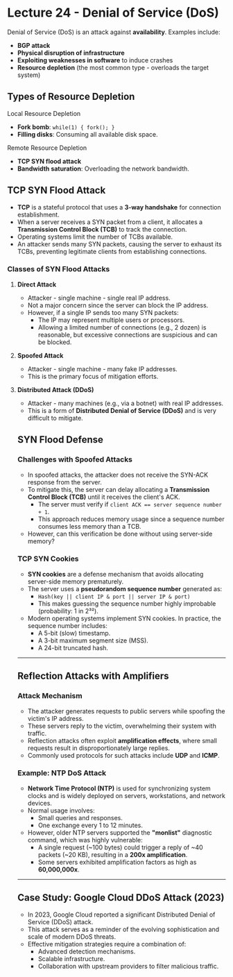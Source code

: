 # Lecture 24 - Denial of Service (DoS)

Denial of Service (DoS) is an attack against **availability**. Examples include:
- **BGP attack**
- **Physical disruption of infrastructure**
- **Exploiting weaknesses in software** to induce crashes
- **Resource depletion** (the most common type - overloads the target system)

## Types of Resource Depletion

Local Resource Depletion
- **Fork bomb**: `while(1) { fork(); }`
- **Filling disks**: Consuming all available disk space.

Remote Resource Depletion
- **TCP SYN flood attack**
- **Bandwidth saturation**: Overloading the network bandwidth.

## TCP SYN Flood Attack
- **TCP** is a stateful protocol that uses a **3-way handshake** for connection establishment.
- When a server receives a SYN packet from a client, it allocates a **Transmission Control Block (TCB)** to track the connection.
- Operating systems limit the number of TCBs available.
- An attacker sends many SYN packets, causing the server to exhaust its TCBs, preventing legitimate clients from establishing connections.

### Classes of SYN Flood Attacks
1. **Direct Attack**
    - Attacker - single machine - single real IP address.
    - Not a major concern since the server can block the IP address.
    - However, if a single IP sends too many SYN packets:
      - The IP may represent multiple users or processors.
      - Allowing a limited number of connections (e.g., 2 dozen) is reasonable, but excessive connections are suspicious and can be blocked.

2. **Spoofed Attack**
    - Attacker - single machine - many fake IP addresses.
    - This is the primary focus of mitigation efforts.

3. **Distributed Attack (DDoS)**
    - Attacker - many machines (e.g., via a botnet) with real IP addresses.
    - This is a form of **Distributed Denial of Service (DDoS)** and is very difficult to mitigate.
    ## SYN Flood Defense

    ### Challenges with Spoofed Attacks
    - In spoofed attacks, the attacker does not receive the SYN-ACK response from the server.
    - To mitigate this, the server can delay allocating a **Transmission Control Block (TCB)** until it receives the client's ACK.
        - The server must verify if `client ACK == server sequence number + 1`.
        - This approach reduces memory usage since a sequence number consumes less memory than a TCB.
    - However, can this verification be done without using server-side memory?

    ### TCP SYN Cookies
    - **SYN cookies** are a defense mechanism that avoids allocating server-side memory prematurely.
    - The server uses a **pseudorandom sequence number** generated as:
        - `Hash(key || client IP & port || server IP & port)`
        - This makes guessing the sequence number highly improbable (probability: 1 in 2³²).
    - Modern operating systems implement SYN cookies. In practice, the sequence number includes:
        - A 5-bit (slow) timestamp.
        - A 3-bit maximum segment size (MSS).
        - A 24-bit truncated hash.

    ---

    ## Reflection Attacks with Amplifiers

    ### Attack Mechanism
    - The attacker generates requests to public servers while spoofing the victim's IP address.
    - These servers reply to the victim, overwhelming their system with traffic.
    - Reflection attacks often exploit **amplification effects**, where small requests result in disproportionately large replies.
    - Commonly used protocols for such attacks include **UDP** and **ICMP**.

    ### Example: NTP DoS Attack
    - **Network Time Protocol (NTP)** is used for synchronizing system clocks and is widely deployed on servers, workstations, and network devices.
    - Normal usage involves:
        - Small queries and responses.
        - One exchange every 1 to 12 minutes.
    - However, older NTP servers supported the **"monlist"** diagnostic command, which was highly vulnerable:
        - A single request (~100 bytes) could trigger a reply of ~40 packets (~20 KB), resulting in a **200x amplification**.
        - Some servers exhibited amplification factors as high as **60,000,000x**.

    ---

    ## Case Study: Google Cloud DDoS Attack (2023)
    - In 2023, Google Cloud reported a significant Distributed Denial of Service (DDoS) attack.
    - This attack serves as a reminder of the evolving sophistication and scale of modern DDoS threats.
    - Effective mitigation strategies require a combination of:
        - Advanced detection mechanisms.
        - Scalable infrastructure.
        - Collaboration with upstream providers to filter malicious traffic.
